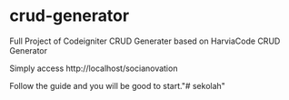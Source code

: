 # crud-generator
Full Project of Codeigniter CRUD Generater based on HarviaCode CRUD Generator

Simply access http://localhost/socianovation

Follow the guide and you will be good to start."# sekolah" 
